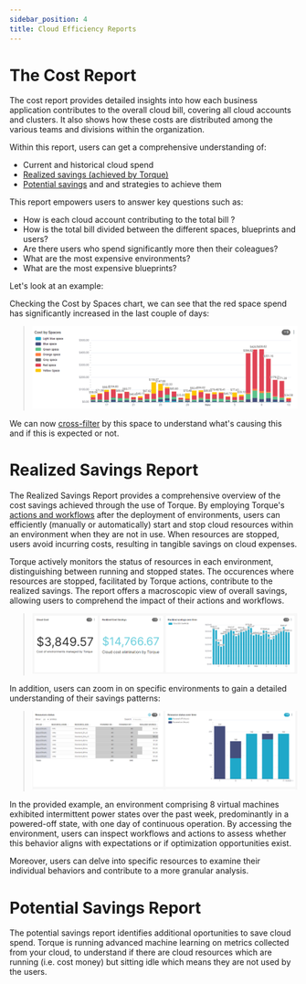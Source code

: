 ```yaml
---
sidebar_position: 4
title: Cloud Efficiency Reports
---
```


# The Cost Report

The cost report provides detailed insights into how each business application contributes to the overall cloud bill, covering all cloud accounts and clusters. It also shows how these costs are distributed among the various teams and divisions within the organization.

Within this report, users can get a comprehensive understanding of:
- Current and historical cloud spend
- [Realized savings (achieved by Torque)](/reports/cloud-efficiency#realized-savings-report)
- [Potential savings](#potential-savings-report) and and strategies to achieve them

This report empowers users to answer key questions such as:

- How is each cloud account contributing to the total bill ?
- How is the total bill divided between the different spaces, blueprints and users? 
- Are there users who spend significantly more then their coleagues? 
- What are the most expensive environments?
- What are the most expensive blueprints?

Let's look at an example:

Checking the Cost by Spaces chart, we can see that the red space spend has significantly increased in the last couple of days:

> ![Locale Dropdown](/img/reports-cost-1.png)

We can now [cross-filter](/reports/using-reports#cross-filtering) by this space to understand what's causing this and if this is expected or not.

# Realized Savings Report


The Realized Savings Report provides a comprehensive overview of the cost savings achieved through the use of Torque. By employing Torque's [actions and workflows](/environment-services/Actions%20and%20workflows) after the deployment of environments, users can efficiently (manually or automatically) start and stop cloud resources within an environment when they are not in use. When resources are stopped, users avoid incurring costs, resulting in tangible savings on cloud expenses.

Torque actively monitors the status of resources in each environment, distinguishing between running and stopped states. The occurences where resources are stopped, facilitated by Torque actions, contribute to the realized savings. The report offers a macroscopic view of overall savings, allowing users to comprehend the impact of their actions and workflows.

> ![Locale Dropdown](/img/reports-realized-1.png)

In addition, users can zoom in on specific environments to gain a detailed understanding of their savings patterns:

> ![Locale Dropdown](/img/reports-realized-2.png)

In the provided example, an environment comprising 8 virtual machines exhibited intermittent power states over the past week, predominantly in a powered-off state, with one day of continuous operation. By accessing the environment, users can inspect workflows and actions to assess whether this behavior aligns with expectations or if optimization opportunities exist.

Moreover, users can delve into specific resources to examine their individual behaviors and contribute to a more granular analysis.

# Potential Savings Report

The potential savings report identifies additional oportunities to save cloud spend.
Torque is running advanced machine learning on metrics collected from your cloud, to understand if there are cloud resources which are running (i.e. cost money) but sitting idle which means they are not used by the users. 